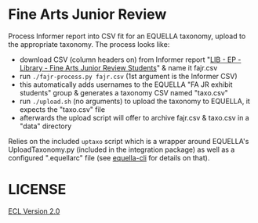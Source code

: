 # Fine Arts Junior Review

Process Informer report into CSV fit for an EQUELLA taxonomy, upload to the appropriate taxonomy. The process looks like:

- download CSV (column headers on) from Informer report "[LIB - EP - Library - Fine Arts Junior Review Students](https://vm-informer-01.cca.edu/informer/?locale=en_US#action=ReportRun&reportId=79626253&launch=false)" & name it fajr.csv
- run `./fajr-process.py fajr.csv` (1st argument is the Informer CSV)
- this automatically adds usernames to the EQUELLA "FA JR exhibit students" group & generates a taxonomy CSV named "taxo.csv"
- run `./upload.sh` (no arguments) to upload the taxonomy to EQUELLA, it expects the "taxo.csv" file
- afterwards the upload script will offer to archive fajr.csv & taxo.csv in a "data" directory

Relies on the included `uptaxo` script which is a wrapper around EQUELLA's UploadTaxonomy.py (included in the integration package) as well as a configured ".equellarc" file (see [equella-cli](https://github.com/cca/equella_cli) for details on that).

# LICENSE

[ECL Version 2.0](https://opensource.org/licenses/ECL-2.0)
